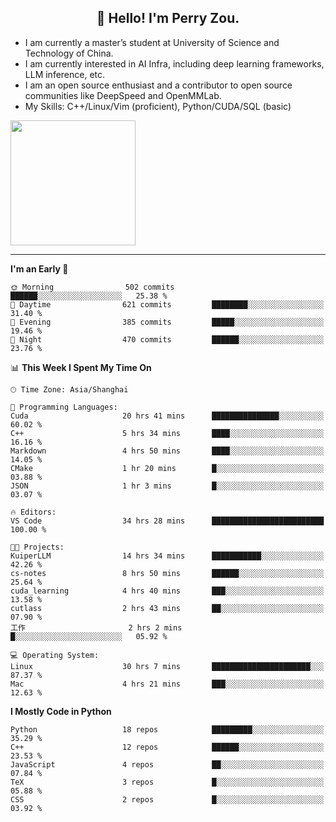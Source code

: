 <h2 align="center">👋 Hello! I'm Perry Zou.</h2>

- I am currently a master’s student at University of Science and Technology of China.
- I am currently interested in AI Infra, including deep learning frameworks, LLM inference, etc.
- I am an open source enthusiast and a contributor to open source communities like DeepSpeed and OpenMMLab.
- My Skills: C++/Linux/Vim (proficient), Python/CUDA/SQL (basic)

<img height=200 align="center" src="https://github-readme-stats.vercel.app/api?username=zonepg" />

-------

<!--START_SECTION:waka-->
**I'm an Early 🐤** 

```text
🌞 Morning                502 commits         ██████░░░░░░░░░░░░░░░░░░░   25.38 % 
🌆 Daytime                621 commits         ████████░░░░░░░░░░░░░░░░░   31.40 % 
🌃 Evening                385 commits         █████░░░░░░░░░░░░░░░░░░░░   19.46 % 
🌙 Night                  470 commits         ██████░░░░░░░░░░░░░░░░░░░   23.76 % 
```


📊 **This Week I Spent My Time On** 

```text
🕑︎ Time Zone: Asia/Shanghai

💬 Programming Languages: 
Cuda                     20 hrs 41 mins      ███████████████░░░░░░░░░░   60.02 % 
C++                      5 hrs 34 mins       ████░░░░░░░░░░░░░░░░░░░░░   16.16 % 
Markdown                 4 hrs 50 mins       ████░░░░░░░░░░░░░░░░░░░░░   14.05 % 
CMake                    1 hr 20 mins        █░░░░░░░░░░░░░░░░░░░░░░░░   03.88 % 
JSON                     1 hr 3 mins         █░░░░░░░░░░░░░░░░░░░░░░░░   03.07 % 

🔥 Editors: 
VS Code                  34 hrs 28 mins      █████████████████████████   100.00 % 

🐱‍💻 Projects: 
KuiperLLM                14 hrs 34 mins      ███████████░░░░░░░░░░░░░░   42.26 % 
cs-notes                 8 hrs 50 mins       ██████░░░░░░░░░░░░░░░░░░░   25.64 % 
cuda_learning            4 hrs 40 mins       ███░░░░░░░░░░░░░░░░░░░░░░   13.58 % 
cutlass                  2 hrs 43 mins       ██░░░░░░░░░░░░░░░░░░░░░░░   07.90 % 
工作                       2 hrs 2 mins        █░░░░░░░░░░░░░░░░░░░░░░░░   05.92 % 

💻 Operating System: 
Linux                    30 hrs 7 mins       ██████████████████████░░░   87.37 % 
Mac                      4 hrs 21 mins       ███░░░░░░░░░░░░░░░░░░░░░░   12.63 % 
```

**I Mostly Code in Python** 

```text
Python                   18 repos            █████████░░░░░░░░░░░░░░░░   35.29 % 
C++                      12 repos            ██████░░░░░░░░░░░░░░░░░░░   23.53 % 
JavaScript               4 repos             ██░░░░░░░░░░░░░░░░░░░░░░░   07.84 % 
TeX                      3 repos             █░░░░░░░░░░░░░░░░░░░░░░░░   05.88 % 
CSS                      2 repos             █░░░░░░░░░░░░░░░░░░░░░░░░   03.92 % 
```




<!--END_SECTION:waka-->
